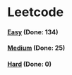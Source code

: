 # Leetcode

<h4><a href="https://github.com/lon-yang/leetcode/blob/master/docs/Easy.md">Easy</a>  (Done: 134)</h4>
<h4><a href="https://github.com/lon-yang/leetcode/blob/master/docs/Medium.md">Medium</a>  (Done: 25)</h4>
<h4><a href="https://github.com/lon-yang/leetcode/blob/master/docs/Hard.md">Hard</a>  (Done: 0)</h4>